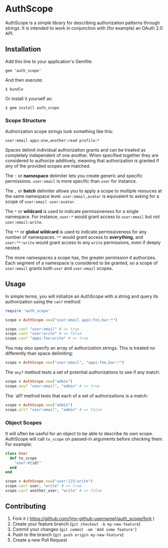 # AuthScope

AuthScope is a simple library for describing authorization patterns through strings.
It is intended to work in conjunction with (for example) an OAuth 2.0 API.

## Installation

Add this line to your application's Gemfile:

    gem 'auth_scope'

And then execute:

    $ bundle

Or install it yourself as:

    $ gem install auth_scope

### Scope Structure

Authorization scope strings look something like this:    

    user:email apps:one,another:read profile:*
    
Spaces delimit individual authorization grants and can be treated as
completely independent of one another. When specified together they are
considered to authorize additively, meaning that authorization is granted
if *any* of the provided scopes are matched.

The `:` or **namespace** delimiter lets you create generic and specific
permissions. `user:email` is more specific than `user` for instance.

The `,` or **batch** delimiter allows you to apply a scope to multiple
resouces at the same namespace level. `user:email,avatar` is equivalent
to asking for a scope of `user:email user:avatar`.

The `*` or **wildcard** is used to indicate permissiveness for a single
namespace. For instance, `user:*` would grant access to `user:email`
but not `user:email:write`.

The `**` or **global wildcard** is used to indicate permissiveness for
any number of namespaces. `**` would grant access to **everything**, and
`user:**:write` would grant access to any `write` permissions, even if
deeply nested.

The more namespaces a scope has, the greater permission it authorizes.
Each segment of a namespace is considered to be granted, so a scope of
`user:email` grants both `user` and `user:email` scopes.

## Usage

In simple terms, you will initialize an AuthScope with a string and query
its authorization using the `can?` method:

```ruby
require 'auth_scope'

scope = AuthScope.new("user:email apps:foo,bar:*")

scope.can? "user:email" # => true
scope.can? "user:write" # => false
scope.can? "apps:foo:write" # => true
```

You may also specify an array of authorization strings. This is treated no
differently than space delimiting:

```ruby
scope = AuthScope.new("user:email", "apps:foo,bar:*")
```

The `any?` method tests a set of potential authorizations to see if any match:

```ruby
scope = AuthScope.new("admin")
scope.any? "user:email", "admin" # => true
```

The `all? method tests that each of a set of authorizations is a match:

```ruby
scope = AuthScope.new("admin")
scope.all? "user:email", "admin" # => false
```

### Object Scopes

It will often be useful for an object to be able to describe its own scope.
AuthScope will call `to_scope` on passed-in arguments before checking them.
For example:

```ruby
class User
  def to_scope
    "user:#{id}"
  end
end

scope = AuthScope.new("user:123:write")
scope.can? user, "write" # => true
scope.can? another_user, "write" # => false
```

## Contributing

1. Fork it ( https://github.com/[my-github-username]/auth_scope/fork )
2. Create your feature branch (`git checkout -b my-new-feature`)
3. Commit your changes (`git commit -am 'Add some feature'`)
4. Push to the branch (`git push origin my-new-feature`)
5. Create a new Pull Request
